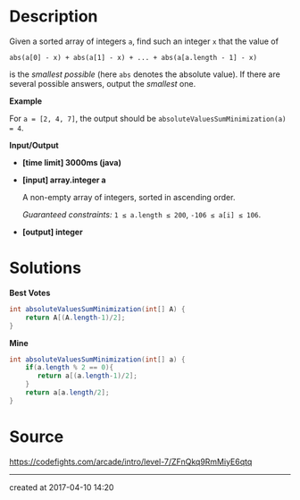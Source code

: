 # Description

Given a sorted array of integers `a`, find such an integer `x` that the value of

```
abs(a[0] - x) + abs(a[1] - x) + ... + abs(a[a.length - 1] - x)

```

is the *smallest possible* (here `abs` denotes the absolute value).
If there are several possible answers, output the *smallest* one.

**Example**

For `a = [2, 4, 7]`, the output should be
`absoluteValuesSumMinimization(a) = 4`.

**Input/Output**

- **[time limit] 3000ms (java)**


- **[input] array.integer a**

  A non-empty array of integers, sorted in ascending order.

  *Guaranteed constraints:*
  `1 ≤ a.length ≤ 200`,
  `-106 ≤ a[i] ≤ 106`.

- **[output] integer**

# Solutions

**Best Votes**

``` java
int absoluteValuesSumMinimization(int[] A) {
    return A[(A.length-1)/2];
}
```

**Mine**

``` java
int absoluteValuesSumMinimization(int[] a) {
    if(a.length % 2 == 0){
       return a[(a.length-1)/2];
    }
    return a[a.length/2];
}
```

# Source

https://codefights.com/arcade/intro/level-7/ZFnQkq9RmMiyE6qtq

---

created at 2017-04-10 14:20 